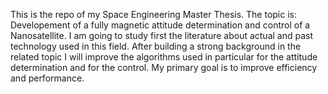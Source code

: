 This is the repo of my Space Engineering Master Thesis.
The topic is: Developement of a fully magnetic attitude determination and control of a Nanosatellite.
I am going to study first the literature about actual and past technology used in this field.
After building a strong background in the related topic I will improve the algorithms used in particular for the attitude determination and for the control.
My primary goal is to improve efficiency and performance.
